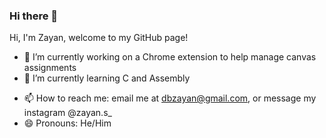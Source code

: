 ### Hi there 👋

<!-- **zayan-sheikh/zayan-sheikh** is a ✨ _special_ ✨ repository because its `README.md` (this file) appears on your GitHub profile. -->

<!-- Here are some ideas to get you started: -->

Hi, I'm Zayan, welcome to my GitHub page!

- 🔭 I’m currently working on a Chrome extension to help manage canvas assignments
- 🌱 I’m currently learning C and Assembly
<!-- - 👯 I’m looking to collaborate on ...
- 🤔 I’m looking for help with ...
- 💬 Ask me about ... -->
- 📫 How to reach me: email me at dbzayan@gmail.com, or message my instagram @zayan.s\_
- 😄 Pronouns: He/Him
<!-- - ⚡ Fun fact: ... -->
